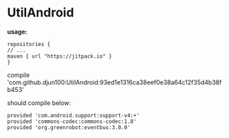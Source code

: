 # UtilAndroid
**usage:**

    repositories {
    // ...
    maven { url "https://jitpack.io" }
    }
compile 'com.github.djun100:UtilAndroid:93ed1e1316ca38eef0e38a64c12f35d4b38fb453'

should compile below:

    provided 'com.android.support:support-v4:+'
    provided 'commons-codec:commons-codec:1.8'
    provided 'org.greenrobot:eventbus:3.0.0'